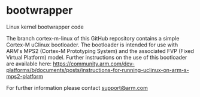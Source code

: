 # bootwrapper
Linux kernel bootwrapper code

The branch cortex-m-linux of this GitHub repository contains a simple Cortex-M uClinux bootloader. The bootloader is intended for use with ARM's MPS2 (Cortex-M Prototyping System) and the associated FVP (Fixed Virtual Platform) model. Further instructions on the use of this bootloader are available here: https://community.arm.com/dev-platforms/b/documents/posts/instructions-for-running-uclinux-on-arm-s-mps2-platform

For further information please contact support@arm.com

